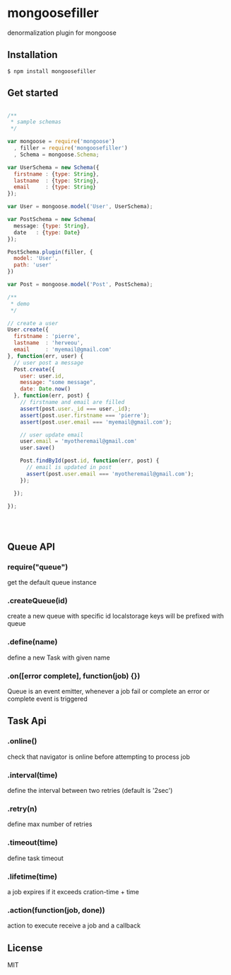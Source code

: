 # mongoosefiller

  denormalization plugin for mongoose

## Installation

    $ npm install mongoosefiller


## Get started

```js

/**
 * sample schemas
 */

var mongoose = require('mongoose')
  , filler = require('mongoosefiller')
  , Schema = mongoose.Schema;

var UserSchema = new Schema({
  firstname : {type: String},
  lastname  : {type: String},
  email     : {type: String}
});

var User = mongoose.model('User', UserSchema);

var PostSchema = new Schema(
  message: {type: String},
  date   : {type: Date}
});

PostSchema.plugin(filler, {
  model: 'User',
  path: 'user'
})

var Post = mongoose.model('Post', PostSchema);

/**
 * demo
 */

// create a user
User.create({
  firstname : 'pierre',
  lastname  : 'herveou',
  email     : 'myemail@gmail.com'
}, function(err, user) {
  // user post a message
  Post.create({
    user: user.id,
    message: "some message",
    date: Date.now()
  }, function(err, post) {
    // firstname and email are filled
    assert(post.user._id === user._id);
    assert(post.user.firstname === 'pierre');
    assert(post.user.email === 'myemail@gmail.com');

    // user update email
    user.email = 'myotheremail@gmail.com'
    user.save()

    Post.findById(post.id, function(err, post) {
      // email is updated in post
      assert(post.user.email === 'myotheremail@gmail.com');
    });

  });

});





```

## Queue API

### require("queue")

get the default queue instance

### .createQueue(id)

create a new queue with specific id
localstorage keys will be prefixed with queue<id>

### .define(name)

define a new Task with given name

### .on([error complete], function(job) {})

Queue is an event emitter, whenever a job fail or complete
an error or complete event is triggered

## Task Api

### .online()

check that navigator is online before attempting to process job

### .interval(time)

define the interval between two retries (default is '2sec')

### .retry(n)

define max number of retries

### .timeout(time)

define task timeout

### .lifetime(time)

a job expires if it exceeds cration-time + time

### .action(function(job, done))

action to execute receive a job and a callback

## License

  MIT
